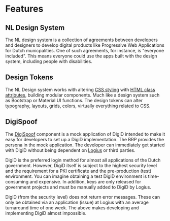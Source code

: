 # Features

## NL Design System

The NL design system is a collection of agreements between developers and designers to develop digital products like Progressive Web Applications for Dutch municpalities. One of such agreements, for instance, is "everyone included". This means everyone could use the apps built with the design system, including people with disabilities.

## Design Tokens

The NL Design system works with altering [CSS styling](https://developer.mozilla.org/en-US/docs/Web/CSS) with [HTML class attributes](https://developer.mozilla.org/en-US/docs/Web/HTML/Global_attributes), building modular components. Much like a design system such as Bootstrap or Material UI functions. The design tokens can alter typography, layouts, grids, colors, virtually everything related to CSS.

## DigiSpoof

The [DigiSpoof](https://github.com/ConductionNL/digispoof-interface) component is a mock application of DigiD intended to make it easy for developers to set up a DigiD implementation. The BRP provides the persona in the mock application. The developer can immediately get started with DigiD without being dependent on [Logius](https://www.logius.nl/english) or third parties.

DigiD is the preferred login method for almost all applications of the Dutch government. However, DigiD itself is subject to the highest security level and the requirement for a PKI certificate and the pre-production (test) environment. You can imagine obtaining a test DigiD environment is time-consuming and expensive. In addition, keys are only released for government projects and must be manually added to DigiD by Logius.

DigiD (from the security level) does not return error messages. These can only be obtained via an application (issue) at Logius with an average turnaround time of one week. The above makes developing and implementing DigiD almost impossible.
